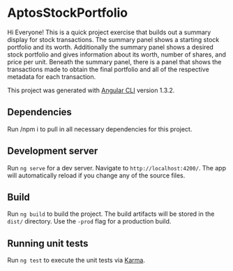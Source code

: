 # AptosStockPortfolio

Hi Everyone! This is a quick project exercise that builds out a summary display for stock transactions.  The summary panel shows a starting stock portfolio and its worth.
Additionally the summary panel shows a desired stock portfolio and gives information about its worth, number of shares, and price per unit.
Beneath the summary panel, there is a panel that shows the transactions made to obtain the final portfolio and all of the respective metadata for 
each transaction.

This project was generated with [Angular CLI](https://github.com/angular/angular-cli) version 1.3.2.

## Dependencies

Run /npm i to pull in all necessary dependencies for this project.

## Development server

Run `ng serve` for a dev server. Navigate to `http://localhost:4200/`. The app will automatically reload if you change any of the source files.

## Build

Run `ng build` to build the project. The build artifacts will be stored in the `dist/` directory. Use the `-prod` flag for a production build.

## Running unit tests

Run `ng test` to execute the unit tests via [Karma](https://karma-runner.github.io).
